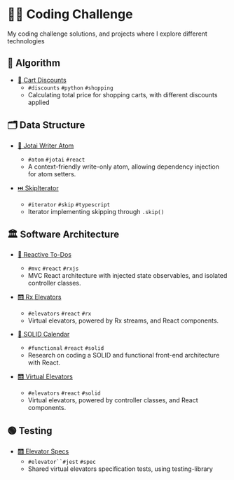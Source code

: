 # 👨‍💻 Coding Challenge

My coding challenge solutions, and projects where I explore different technologies

## 🧮 Algorithm

- [🛒 Cart Discounts](./packages/cart-discounts)
  - `#discounts` `#python` `#shopping`
  - Calculating total price for shopping carts, with different discounts applied

## 🗂️ Data Structure

- [👻 Jotai Writer Atom](./packages/jotai-writer-atom)
  - `#atom` `#jotai` `#react`
  - A context-friendly write-only atom, allowing dependency injection for atom setters.

- [⏭️ SkipIterator](./packages/skip-iterator)
  - `#iterator` `#skip` `#typescript`
  - Iterator implementing skipping through `.skip()`

## 🏛️ Software Architecture

- [📝 Reactive To-Dos](./packages/reactive-todos)
  - `#mvc` `#react` `#rxjs`
  - MVC React architecture with injected state observables, and isolated controller classes.

- [🛗 Rx Elevators](./packages/rx-elevators)
  - `#elevators` `#react` `#rx`
  - Virtual elevators, powered by Rx streams, and React components.

- [📅 SOLID Calendar](./packages/solid-calendar)
  - `#functional` `#react` `#solid`
  - Research on coding a SOLID and functional front-end architecture with React.

- [🛗 Virtual Elevators](./packages/virtual-elevators)
  - `#elevators` `#react` `#solid`
  - Virtual elevators, powered by controller classes, and React components.

## 🟢 Testing

- [🛗 Elevator Specs](./packages/elevator-specs)
  - `#elevator``#jest` `#spec`
  - Shared virtual elevators specification tests, using testing-library

